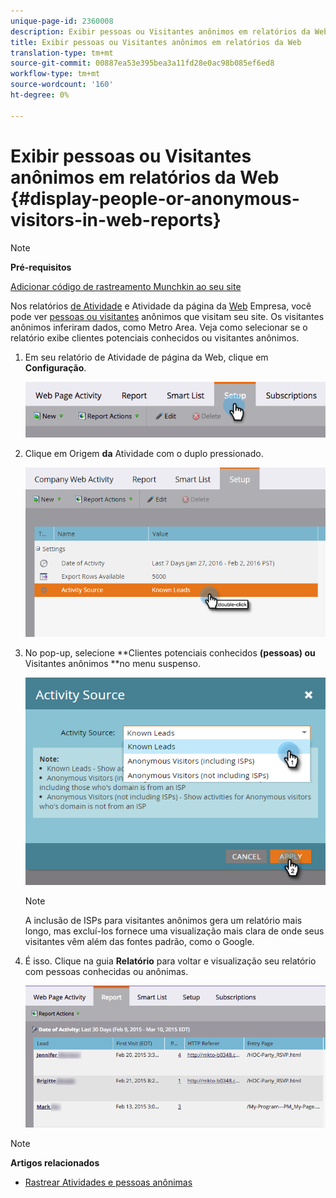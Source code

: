 ```yaml
---
unique-page-id: 2360008
description: Exibir pessoas ou Visitantes anônimos em relatórios da Web - Documentos do marketing - Documentação do produto
title: Exibir pessoas ou Visitantes anônimos em relatórios da Web
translation-type: tm+mt
source-git-commit: 00887ea53e395bea3a11fd28e0ac98b085ef6ed8
workflow-type: tm+mt
source-wordcount: '160'
ht-degree: 0%

---
```



# Exibir pessoas ou Visitantes anônimos em relatórios da Web {#display-people-or-anonymous-visitors-in-web-reports}

>[!NOTE]
>
>**Pré-requisitos**
>
>[Adicionar código de rastreamento Munchkin ao seu site](../../../../product-docs/administration/additional-integrations/add-munchkin-tracking-code-to-your-website.md)

Nos relatórios [de Atividade](../../../../product-docs/reporting/basic-reporting/report-types/web-page-activity-report.md) e Atividade da página da [Web](../../../../product-docs/reporting/basic-reporting/report-types/company-web-activity-report.md) Empresa, você pode ver [pessoas ou visitantes](../../../../product-docs/core-marketo-concepts/smart-lists-and-static-lists/managing-people-in-smart-lists/understanding-anonymous-activity-and-people.md) anônimos que visitam seu site. Os visitantes anônimos inferiram dados, como Metro Area.  Veja como selecionar se o relatório exibe clientes potenciais conhecidos ou visitantes anônimos.

1. Em seu relatório de Atividade de página da Web, clique em **Configuração**.

   ![](assets/image2015-3-10-11-3a43-3a13.png)

1. Clique em Origem **da** Atividade com o duplo pressionado.

   ![](assets/image2016-2-2-14-3a5-3a59.png)

1. No pop-up, selecione **Clientes potenciais conhecidos **(pessoas) ou** Visitantes anônimos **no menu suspenso.

   ![](assets/image2016-2-2-14-3a7-3a8.png)

   >[!NOTE]
   >
   >A inclusão de ISPs para visitantes anônimos gera um relatório mais longo, mas excluí-los fornece uma visualização mais clara de onde seus visitantes vêm além das fontes padrão, como o Google.

1. É isso. Clique na guia **Relatório** para voltar e visualização seu relatório com pessoas conhecidas ou anônimas.

   ![](assets/image2015-3-10-11-3a48-3a36.png)

>[!NOTE]
>
>**Artigos relacionados**
>
>* [Rastrear Atividades e pessoas anônimas](tracking-anonymous-activity-and-people.md)

>



